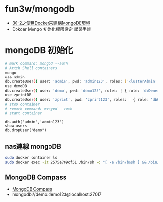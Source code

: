 # fun3w/mongodb

- [30-2之使用Docker來建構MongoDB環境](https://ithelp.ithome.com.tw/articles/10184657)
- [Dokcer Mongo 初始化權限設定 學習手雜](https://medium.com/@polo13999/mongo-dokcer-%E5%88%9D%E5%A7%8B%E8%A8%AD%E5%AE%9A-%E5%AD%B8%E7%BF%92%E6%89%8B%E9%9B%9C-bf3fd1b1178a)

# mongoDB 初始化

```bash
# mark command: mongod --auth
# Attch Shell containers
mongo
use admin
db.createUser({ user: 'admin', pwd: 'admin123', roles: ['clusterAdmin','dbAdminAnyDatabase','userAdminAnyDatabase','readWriteAnyDatabase'] });
use demoDB
db.createUser({ user: 'demo', pwd: 'demo123', roles: [ { role: 'dbOwner', db: 'demoDB' } ] });
use zprintDB
db.createUser({ user: 'zprint', pwd: 'zprint123', roles: [ { role: 'dbOwner', db: 'zprintDB' } ] });
# stop container
# remark command: mongod --auth
# start container
```

```
db.auth('admin','admin123')
show users
db.dropUser("demo")
```

## nas連線 mongoDB

```bash
sudo docker container ls
sudo docker exec -it 2575e709cf51 /bin/sh -c "[ -e /bin/bash ] && /bin/bash || /bin/sh"
```

## MongoDB Compass

- [MongoDB Compass](https://www.mongodb.com/download-center/compass)
- mongodb://demo:demo123@localhost:27017